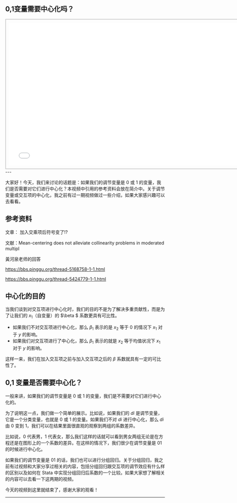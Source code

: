 ## 0,1变量需要中心化吗？
<div style="text-align: center;">
  <div style="border: 2px solid #ccc; padding: 10px; display: inline-block;">
<iframe src="//player.bilibili.com/player.html?bvid=BV1o54y1Q7kn&page=1" scrolling="no" border="0" frameborder="no" framespacing="0" allowfullscreen="true" style="width: 750px; height: 450px;"></iframe>  </div>
</div>
---

大家好！今天，我们来讨论的话题是：如果我们的调节变量是 0 或 1 的变量，我们是否需要对它们进行中心化？本视频中引用的参考资料会放在简介中。关于调节变量或交互项的中心化，我之前有过一期视频做过一些介绍，如果大家感兴趣可以去看看。

## 参考资料

文章： 加入交乘项后符号变了!? 

文献：Mean-centering does not alleviate collinearity problems in moderated multipl 

黃河泉老师的回答

 https://bbs.pinggu.org/thread-5168758-1-1.html

 https://bbs.pinggu.org/thread-5424779-1-1.html 

中心化的目的
-----------

当我们谈到对交互项进行中心化时，我们的目的不是为了解决多重贡献性，而是为了让我们的 $x_1$（自变量）的 $\beta $ 系数更具有可比性。

* 如果我们不对交互项进行中心化，那么 $\beta_1$ 表示的是 $x_2$ 等于 0 的情况下 $x_1$ 对于 $y$ 的影响。
* 如果我们对交互项进行了中心化，那么 $\beta_1$ 表示的就是 $x_2$ 等于均值状况下 $x_1$ 对于 $y$ 的影响。

这样一来，我们在加入交互项之前与加入交互项之后的 $\beta$ 系数就具有一定的可比性了。

0,1 变量是否需要中心化？
------------------

一般来讲，如果我们的调节变量是 0 或 1 的变量，我们是不需要对它们进行中心化的。

为了说明这一点，我们做一个简单的展示。比如说，如果我们的 $di$ 是调节变量，它是一个分类变量，也就是 0 或 1 的变量。如果我们不对  $di$  进行中心化，那么 $di$ 由 0 变到 1，我们可以在结果里面很直观的观察到两组的系数差异。

比如说，0 代表男，1 代表女，那么我们这样的话就可以看到男女两组无论是在方程还是在图形上的一个系数的差异。在这样的情况下，我们很少在调节变量是 01 的时候进行中心化。

如果我们的调节变量是 01 的话，我们也可以进行分组回归。关于分组回归，我之前有过视频和大家分享过相关的内容，包括分组回归跟交互项的调节效应有什么样的区别以及如何在 Stata 中实现分组回归后系数的一个比较。如果大家想了解相关的内容可以去看一下这两期的视频。

今天的视频到这里就结束了，感谢大家的观看！
- - - - - -
